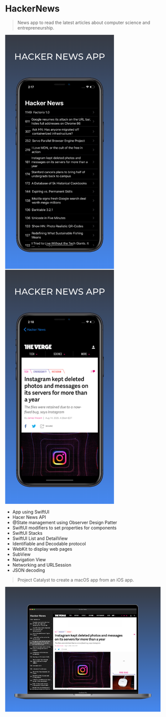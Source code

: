 # HackerNews
> News app to read the latest articles about computer science and entrepreneurship.

<img src="images/HackerNews_1.png" width="350" height="750">
<img src="images/HackerNews_2.png" width="350" height="750">

* App using SwiftUI
* Hacer News API
* @State management using Observer Design Patter
* SwiftUI modifiers to set properties for components
* SwiftUI Stacks
* SwiftUI List and DetailView
* Identifiable and Decodable protocol
* WebKit to display web pages
* SubView
* Navigation View
* Networking and URLSession
* JSON decoding


> Project Catalyst to create a macOS app from an iOS app.

<img src="images/HackerNews_3.png" width="500" height="400">
